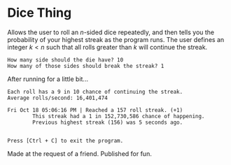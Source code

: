 # Dice Thing
Allows the user to roll an $n$-sided dice repeatedly, and then tells you the probability of your highest streak as the program runs. The user defines an integer $k < n$ such that all rolls greater than $k$ will continue the streak.

```
How many side should the die have? 10
How many of those sides should break the streak? 1
```
After running for a little bit...
```
Each roll has a 9 in 10 chance of continuing the streak.
Average rolls/second: 16,401,474

Fri Oct 18 05:06:16 PM | Reached a 157 roll streak. (+1)
        This streak had a 1 in 152,730,586 chance of happening.
        Previous highest streak (156) was 5 seconds ago.


Press [Ctrl + C] to exit the program.
```

Made at the request of a friend. Published for fun.